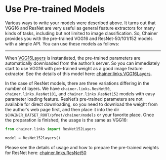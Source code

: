 # Use Pre-trained Models

Various ways to write your models were described above. It turns out that VGG16 and ResNet are very useful as general feature extractors for many kinds of tasks, including but not limited to image classification. So, Chainer provides you with the pre-trained VGG16 and ResNet-50/101/152 models with a simple API. You can use these models as follows:

---

When [VGG16Layers](https://docs.chainer.org/en/latest/reference/generated/chainer.links.VGG16Layers.html#chainer.links.VGG16Layers) is instantiated, the pre-trained parameters are automatically downloaded from the author’s server. So you can immediately start to use VGG16 with pre-trained weight as a good image feature extractor. See the details of this model here: [chainer.links.VGG16Layers](https://docs.chainer.org/en/latest/reference/generated/chainer.links.VGG16Layers.html#chainer.links.VGG16Layers).

In the case of ResNet models, there are three variations differing in the number of layers. We have `chainer.links.ResNet50`, `chainer.links.ResNet101`, and `chainer.links.ResNet152` models with easy parameter loading feature. ResNet’s pre-trained parameters are not available for direct downloading, so you need to download the weight from the author’s web page first, and then place it into the dir `$CHAINER_DATSET_ROOT/pfnet/chainer/models` or your favorite place. Once the preparation is finished, the usage is the same as VGG16:

```python
from chainer.links import ResNet152Layers

model = ResNet152layers()
```

Please see the details of usage and how to prepare the pre-trained weights for ResNet here: [chainer.links.ResNet50](https://docs.chainer.org/en/latest/reference/generated/chainer.links.ResNet50Layers.html#chainer.links.ResNet50Layers)

